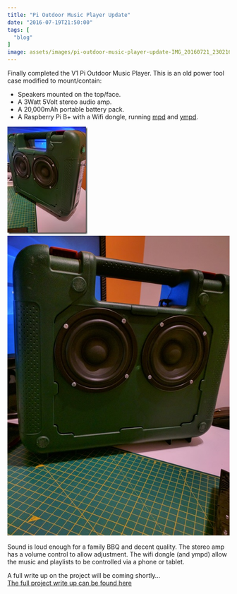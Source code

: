 ```yaml
---
title: "Pi Outdoor Music Player Update"
date: "2016-07-19T21:50:00"
tags: [
  "blog"
]
image: assets/images/pi-outdoor-music-player-update-IMG_20160721_230216_thumb.jpg
---
```

Finally completed the V1 Pi Outdoor Music Player. This is an old power tool case modified to mount/contain:

-   Speakers mounted on the top/face.
-   A 3Watt 5Volt stereo audio amp.
-   A 20,000mAh portable battery pack.
-   A Raspberry Pi B+ with a Wifi dongle, running [mpd](https://www.musicpd.org/) and [ympd](https://www.ympd.org/).

![Pi Outdoor Music Player](/assets/images/pi-outdoor-music-player-update-IMG_20160721_230216_thumb.jpg)
![Pi Outdoor Music Player](/assets/images/pi-outdoor-music-player-update-IMG_20160721_230223.jpg)

Sound is loud enough for a family BBQ and decent quality. The stereo amp has a volume control to allow adjustment. The wifi dongle (and ympd) allow the music and playlists to be controlled via a phone or tablet.

A full write up on the project will be coming shortly…  
[The full project write up can be found here](/Raspberry-Pi-Outdoor-Music-Player-Project)